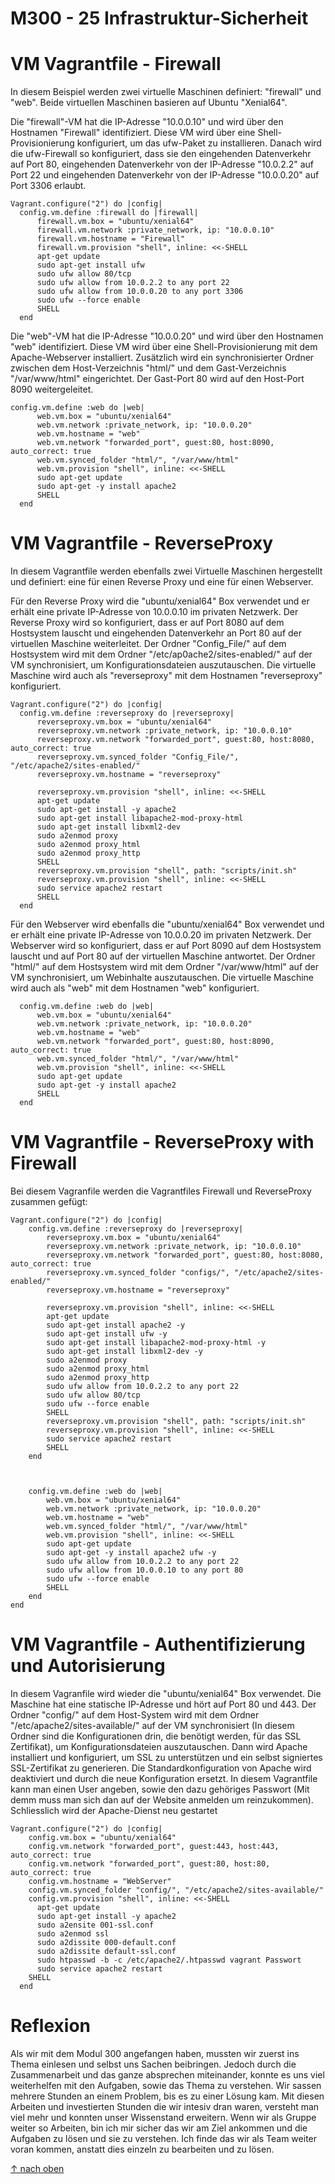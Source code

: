 M300 - 25 Infrastruktur-Sicherheit
===

VM Vagrantfile - Firewall
===
In diesem Beispiel werden zwei virtuelle Maschinen definiert: "firewall" und "web". Beide virtuellen Maschinen basieren auf Ubuntu "Xenial64".

Die "firewall"-VM hat die IP-Adresse "10.0.0.10" und wird über den Hostnamen "Firewall" identifiziert. Diese VM wird über eine Shell-Provisionierung konfiguriert, um das ufw-Paket zu installieren. Danach wird die ufw-Firewall so konfiguriert, dass sie den eingehenden Datenverkehr auf Port 80, eingehenden Datenverkehr von der IP-Adresse "10.0.2.2" auf Port 22 und eingehenden Datenverkehr von der IP-Adresse "10.0.0.20" auf Port 3306 erlaubt.
```
Vagrant.configure("2") do |config|
  config.vm.define :firewall do |firewall|
      firewall.vm.box = "ubuntu/xenial64"
      firewall.vm.network :private_network, ip: "10.0.0.10"
      firewall.vm.hostname = "Firewall"
      firewall.vm.provision "shell", inline: <<-SHELL
      apt-get update
      sudo apt-get install ufw
      sudo ufw allow 80/tcp
      sudo ufw allow from 10.0.2.2 to any port 22
      sudo ufw allow from 10.0.0.20 to any port 3306
      sudo ufw --force enable
      SHELL
  end
```

Die "web"-VM hat die IP-Adresse "10.0.0.20" und wird über den Hostnamen "web" identifiziert. Diese VM wird über eine Shell-Provisionierung mit dem Apache-Webserver installiert. Zusätzlich wird ein synchronisierter Ordner zwischen dem Host-Verzeichnis "html/" und dem Gast-Verzeichnis "/var/www/html" eingerichtet. Der Gast-Port 80 wird auf den Host-Port 8090 weitergeleitet.
```
config.vm.define :web do |web|
      web.vm.box = "ubuntu/xenial64"
      web.vm.network :private_network, ip: "10.0.0.20"
      web.vm.hostname = "web"
      web.vm.network "forwarded_port", guest:80, host:8090, auto_correct: true
      web.vm.synced_folder "html/", "/var/www/html"
      web.vm.provision "shell", inline: <<-SHELL
      sudo apt-get update
      sudo apt-get -y install apache2 
      SHELL
  end
```

VM Vagrantfile - ReverseProxy
===
In diesem Vagrantfile werden ebenfalls zwei Virtuelle Maschinen hergestellt und definiert: eine für einen Reverse Proxy und eine für einen Webserver.

Für den Reverse Proxy wird die "ubuntu/xenial64" Box verwendet und er erhält eine private IP-Adresse von 10.0.0.10 im privaten Netzwerk. Der Reverse Proxy wird so konfiguriert, dass er auf Port 8080 auf dem Hostsystem lauscht und eingehenden Datenverkehr an Port 80 auf der virtuellen Maschine weiterleitet. Der Ordner "Config_File/" auf dem Hostsystem wird mit dem Ordner "/etc/ap0ache2/sites-enabled/" auf der VM synchronisiert, um Konfigurationsdateien auszutauschen. Die virtuelle Maschine wird auch als "reverseproxy" mit dem Hostnamen "reverseproxy" konfiguriert.
```
Vagrant.configure("2") do |config|
  config.vm.define :reverseproxy do |reverseproxy|
      reverseproxy.vm.box = "ubuntu/xenial64"
      reverseproxy.vm.network :private_network, ip: "10.0.0.10"
      reverseproxy.vm.network "forwarded_port", guest:80, host:8080, auto_correct: true
      reverseproxy.vm.synced_folder "Config_File/", "/etc/apache2/sites-enabled/"
      reverseproxy.vm.hostname = "reverseproxy"

      reverseproxy.vm.provision "shell", inline: <<-SHELL
      apt-get update
      sudo apt-get install -y apache2
      sudo apt-get install libapache2-mod-proxy-html
      sudo apt-get install libxml2-dev
      sudo a2enmod proxy
      sudo a2enmod proxy_html
      sudo a2enmod proxy_http
      SHELL
      reverseproxy.vm.provision "shell", path: "scripts/init.sh"
      reverseproxy.vm.provision "shell", inline: <<-SHELL
      sudo service apache2 restart
      SHELL
  end
```

Für den Webserver wird ebenfalls die "ubuntu/xenial64" Box verwendet und er erhält eine private IP-Adresse von 10.0.0.20 im privaten Netzwerk. Der Webserver wird so konfiguriert, dass er auf Port 8090 auf dem Hostsystem lauscht und auf Port 80 auf der virtuellen Maschine antwortet. Der Ordner "html/" auf dem Hostsystem wird mit dem Ordner "/var/www/html" auf der VM synchronisiert, um Webinhalte auszutauschen. Die virtuelle Maschine wird auch als "web" mit dem Hostnamen "web" konfiguriert.
```
  config.vm.define :web do |web|
      web.vm.box = "ubuntu/xenial64"
      web.vm.network :private_network, ip: "10.0.0.20"
      web.vm.hostname = "web"
      web.vm.network "forwarded_port", guest:80, host:8090, auto_correct: true
      web.vm.synced_folder "html/", "/var/www/html"
      web.vm.provision "shell", inline: <<-SHELL
      sudo apt-get update
      sudo apt-get -y install apache2 
      SHELL
  end
```

VM Vagrantfile - ReverseProxy with Firewall
===
Bei diesem Vagranfile werden die Vagrantfiles Firewall und ReverseProxy zusammen gefügt:
```
Vagrant.configure("2") do |config|
    config.vm.define :reverseproxy do |reverseproxy|
        reverseproxy.vm.box = "ubuntu/xenial64"
        reverseproxy.vm.network :private_network, ip: "10.0.0.10"
        reverseproxy.vm.network "forwarded_port", guest:80, host:8080, auto_correct: true
        reverseproxy.vm.synced_folder "configs/", "/etc/apache2/sites-enabled/"
        reverseproxy.vm.hostname = "reverseproxy"

        reverseproxy.vm.provision "shell", inline: <<-SHELL
        apt-get update
        sudo apt-get install apache2 -y
        sudo apt-get install ufw -y
        sudo apt-get install libapache2-mod-proxy-html -y
        sudo apt-get install libxml2-dev -y
        sudo a2enmod proxy
        sudo a2enmod proxy_html
        sudo a2enmod proxy_http
        sudo ufw allow from 10.0.2.2 to any port 22
        sudo ufw allow 80/tcp
        sudo ufw --force enable
        SHELL
        reverseproxy.vm.provision "shell", path: "scripts/init.sh"
        reverseproxy.vm.provision "shell", inline: <<-SHELL
        sudo service apache2 restart
        SHELL
    end



    config.vm.define :web do |web|
        web.vm.box = "ubuntu/xenial64"
        web.vm.network :private_network, ip: "10.0.0.20"
        web.vm.hostname = "web"
        web.vm.synced_folder "html/", "/var/www/html"
        web.vm.provision "shell", inline: <<-SHELL
        sudo apt-get update
        sudo apt-get -y install apache2 ufw -y
        sudo ufw allow from 10.0.2.2 to any port 22
        sudo ufw allow from 10.0.0.10 to any port 80
        sudo ufw --force enable
        SHELL
    end
end
```

VM Vagrantfile - Authentifizierung und Autorisierung
===

In diesem Vagranfile wird wieder die "ubuntu/xenial64" Box verwendet. Die Maschine hat eine statische IP-Adresse und hört auf Port 80 und 443. Der Ordner "config/" auf dem Host-System wird mit dem Ordner "/etc/apache2/sites-available/" auf der VM synchronisiert (In diesem Ordner sind die Konfigurationen drin, die benötigt werden, für das SSL Zertifikat), um Konfigurationsdateien auszutauschen. Dann wird Apache installiert und konfiguriert, um SSL zu unterstützen und ein selbst signiertes SSL-Zertifikat zu generieren. Die Standardkonfiguration von Apache wird deaktiviert und durch die neue Konfiguration ersetzt. In diesem Vagrantfile kann man einen User angeben, sowie den dazu gehöriges Passwort (Mit demm muss man sich dan auf der Website anmelden um reinzukommen). Schliesslich wird der Apache-Dienst neu gestartet
```
Vagrant.configure("2") do |config|
    config.vm.box = "ubuntu/xenial64"
    config.vm.network "forwarded_port", guest:443, host:443, auto_correct: true
    config.vm.network "forwarded_port", guest:80, host:80, auto_correct: true
    config.vm.hostname = "WebServer"
    config.vm.synced_folder "config/", "/etc/apache2/sites-available/"
    config.vm.provision "shell", inline: <<-SHELL
      apt-get update
      sudo apt-get install -y apache2
      sudo a2ensite 001-ssl.conf
      sudo a2enmod ssl
      sudo a2dissite 000-default.conf
      sudo a2dissite default-ssl.conf
      sudo htpasswd -b -c /etc/apache2/.htpasswd vagrant Passwort
      sudo service apache2 restart
    SHELL
  end
```

Reflexion
===
Als wir mit dem Modul 300 angefangen haben, mussten wir zuerst ins Thema einlesen und selbst uns Sachen beibringen. Jedoch durch die Zusammenarbeit und das ganze absprechen miteinander, konnte es uns viel weiterhelfen mit den Aufgaben, sowie das Thema zu verstehen. Wir sassen mehrere Stunden an einem Problem, bis es zu einer Lösung kam. Mit diesen Arbeiten und investierten Stunden die wir intesiv dran waren, versteht man viel mehr und konnten unser Wissenstand erweitern. Wenn wir als Gruppe weiter so Arbeiten, bin ich mir sicher das wir am Ziel ankommen und die Aufgaben zu lösen und sie zu verstehen. Ich finde das wir als Team weiter voran kommen, anstatt dies einzeln zu bearbeiten und zu lösen.

[&uarr; nach oben](https://github.com/Emir-Sijaric/M300-Services/tree/main/M300Infrastruktur-Sicherheit-25#m300---25-infrastruktur-sicherheit)